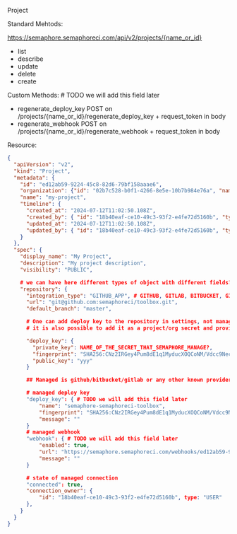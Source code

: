 Project

Standard Mehtods:

https://semaphore.semaphoreci.com/api/v2/projects/{name_or_id}

- list
- describe
- update
- delete
- create

Custom Methods: # TODO we will add this field later
- regenerate_deploy_key POST on /projects/{name_or_id}/regenerate_deploy_key + request_token in body
- regenerate_webhook POST on /projects/{name_or_id}/regenerate_webhook + request_token in body

Resource:

```json
{
  "apiVersion": "v2",
  "kind": "Project",
  "metadata": {
    "id": "ed12ab59-9224-45c8-82d6-79bf158aaae6",
    "organization": {"id": "02b7c528-b0f1-4266-8e5e-10b7b984e76a", "name": "organization1"},
    "name": "my-project",
    "timeline": {
      "created_at": "2024-07-12T11:02:50.108Z",
      "created_by": { "id": "18b40eaf-ce10-49c3-93f2-e4fe72d5160b", "type": "USER" },
      "updated_at": "2024-07-12T11:02:50.108Z",
      "updated_by": { "id": "18b40eaf-ce10-49c3-93f2-e4fe72d5160b", "type": "USER" },
    }
  },
  "spec": {
    "display_name": "My Project",
    "description": "My project description",
    "visibility": "PUBLIC",

    # we can have here different types of object with different fields? GitHubRepository, GitRepository, BitbucketRepository, GitlabRepository, etc
    "repository": {
      "integration_type": "GITHUB_APP", # GITHUB, GITLAB, BITBUCKET, GIT
      "url": "git@github.com:semaphoreci/toolbox.git",
      "default_branch": "master",

      # One can add deploy key to the repository in settings, not managed by Semaphore 
      # it is also possible to add it as a project/org secret and provide the name?

      "deploy_key": {
        "private_key": NAME_OF_THE_SECRET_THAT_SEMAPHORE_MANAGE?,
        "fingerprint": "SHA256:CNz2IRGey4Pum8dE1q1MyducXOQCoNM/Vdcc9NecjMg",
        "public_key": "yyy"
      }

      ## Managed is github/bitbucket/gitlab or any other known provider is used

      # managed deploy key
      "deploy_key": { # TODO we will add this field later
          "name": "semaphore-semaphoreci-toolbox",
          "fingerprint": "SHA256:CNz2IRGey4Pum8dE1q1MyducXOQCoNM/Vdcc9NecjMg",
          "message": ""
      }
      # managed webhook
      "webhook": { # TODO we will add this field later
          "enabled": true,
          "url": "https://semaphore.semaphoreci.com/webhooks/ed12ab59-9224-45c8-82d6-79bf158aaae6",
          "message": ""
      }

      # state of managed connection
      "connected": true,
      "connection_owner": {
          "id": "18b40eaf-ce10-49c3-93f2-e4fe72d5160b", type: "USER"
      },
    }
  }
}
```
